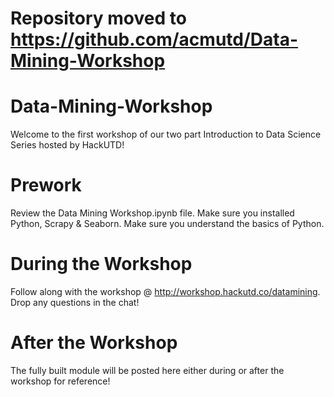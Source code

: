 # Repository moved to https://github.com/acmutd/Data-Mining-Workshop

# Data-Mining-Workshop
Welcome to the first workshop of our two part Introduction to Data Science Series hosted by HackUTD!

# Prework
Review the Data Mining Workshop.ipynb file. Make sure you installed Python, Scrapy & Seaborn. Make sure you understand the basics of Python.

# During the Workshop
Follow along with the workshop @ http://workshop.hackutd.co/datamining. Drop any questions in the chat!

# After the Workshop
The fully built module will be posted here either during or after the workshop for reference!
